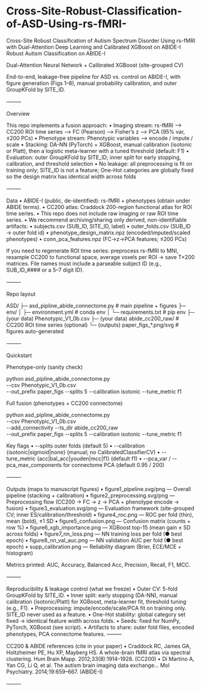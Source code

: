 # Cross-Site-Robust-Classification-of-ASD-Using-rs-fMRI-
Cross-Site Robust Classification of Autism Spectrum Disorder Using rs-fMRI with Dual-Attention Deep Learning and Calibrated XGBoost on ABIDE-I
Robust Autism Classification on ABIDE-I

Dual-Attention Neural Network + Calibrated XGBoost (site-grouped CV)

End-to-end, leakage-free pipeline for ASD vs. control on ABIDE-I, with figure generation (Figs 1–8), manual probability calibration, and outer GroupKFold by SITE_ID.

⸻

Overview

This repo implements a fusion approach:
	•	Imaging stream: rs-fMRI ⟶ CC200 ROI time series ⟶ FC (Pearson) ⟶ Fisher’s z ⟶ PCA (95% var, ≤200 PCs)
	•	Phenotype stream: Phenotypic variables ⟶ encode / impute / scale
	•	Stacking: DA-NN (PyTorch) + XGBoost, manual calibration (isotonic or Platt), then a logistic meta-learner with a tuned threshold (default: F1)
	•	Evaluation: outer GroupKFold by SITE_ID; inner split for early stopping, calibration, and threshold selection
	•	No leakage: all preprocessing is fit on training only; SITE_ID is not a feature; One-Hot categories are globally fixed so the design matrix has identical width across folds

⸻

Data
	•	ABIDE-I (public, de-identified): rs-fMRI + phenotypes (obtain under ABIDE terms).
	•	CC200 atlas: Craddock 200-region functional atlas for ROI time series.
	•	This repo does not include raw imaging or raw ROI time series.
	•	We recommend archiving/sharing only derived, non-identifiable artifacts:
	•	subjects.csv (SUB_ID, SITE_ID, label)
	•	outer_folds.csv (SUB_ID → outer fold id)
	•	phenotype_design_matrix.npz (encoded/imputed/scaled phenotypes)
	•	conn_pca_features.npz (FC→z→PCA features; ≤200 PCs)

If you need to regenerate ROI time series: preprocess rs-fMRI to MNI, resample CC200 to functional space, average voxels per ROI → save T×200 matrices. File names must include a parseable subject ID (e.g., SUB_ID_#### or a 5–7 digit ID).

⸻

Repo layout

ASD/
├─ asd_pipline_abide_connectome.py      # main pipeline + figures
├─ env/
│  ├─ environment.yml                   # conda env
│  └─ requirements.txt                  # pip env
├─ (your data) Phenotypic_V1_0b.csv
├─ (your data) abide_cc200_raw/         # CC200 ROI time series (optional)
└─ (outputs) paper_figs_*.png/svg       # figures auto-generated



⸻

Quickstart

Phenotype-only (sanity check)

python asd_pipline_abide_connectome.py \
  --csv Phenotypic_V1_0b.csv \
  --out_prefix paper_figs --splits 5 --calibration isotonic --tune_metric f1

Full fusion (phenotypes + CC200 connectome)

python asd_pipline_abide_connectome.py \
  --csv Phenotypic_V1_0b.csv \
  --add_connectivity --ts_dir abide_cc200_raw \
  --out_prefix paper_figs --splits 5 --calibration isotonic --tune_metric f1

Key flags
	•	--splits outer folds (default 5)
	•	--calibration {isotonic|sigmoid|none} (manual; no CalibratedClassifierCV)
	•	--tune_metric {acc|bal_acc|youden|mcc|f1} (default f1)
	•	--pca_var / --pca_max_components for connectome PCA (default 0.95 / 200)

⸻

Outputs (maps to manuscript figures)
	•	figure1_pipeline.svg/png — Overall pipeline (stacking + calibration)
	•	figure2_preprocessing.svg/png — Preprocessing flow (CC200 → FC → z → PCA + phenotype encode → fusion)
	•	figure3_evaluation.svg/png — Evaluation framework (site-grouped CV; inner ES/calibration/threshold)
	•	figure4_roc.png — ROC per fold (thin), mean (bold), ±1 SD
	•	figure5_confusion.png — Confusion matrix (counts + row %)
	•	figure6_xgb_importance.png — XGBoost top-15 (mean gain ± SD across folds)
	•	figure7_nn_loss.png — NN training loss per fold (● best epoch)
	•	figure8_nn_val_auc.png — NN validation AUC per fold (● best epoch)
	•	supp_calibration.png — Reliability diagram (Brier, ECE/MCE + histogram)

Metrics printed: AUC, Accuracy, Balanced Acc, Precision, Recall, F1, MCC.

⸻

Reproducibility & leakage control (what we freeze)
	•	Outer CV: 5-fold GroupKFold by SITE_ID.
	•	Inner split: early stopping (DA-NN), manual calibration (isotonic/Platt) for XGBoost, meta-learner fit, threshold tuning (e.g., F1).
	•	Preprocessing: impute/encode/scale/PCA fit on training only. SITE_ID never used as a feature.
	•	One-Hot stability: global category set fixed → identical feature width across folds.
	•	Seeds: fixed for NumPy, PyTorch, XGBoost (see script).
	•	Artifacts to share: outer fold files, encoded phenotypes, PCA connectome features.
⸻

CC200 & ABIDE references (cite in your paper)
	•	Craddock RC, James GA, Holtzheimer PE, Hu XP, Mayberg HS. A whole-brain fMRI atlas via spectral clustering. Hum Brain Mapp. 2012;33(8):1914–1928. (CC200)
	•	Di Martino A, Yan CG, Li Q, et al. The autism brain imaging data exchange… Mol Psychiatry. 2014;19:659–667. (ABIDE-I)

⸻
